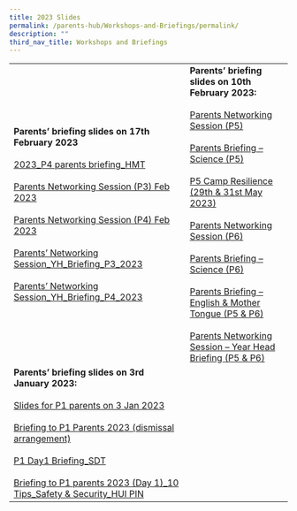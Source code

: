 ```yaml
---
title: 2023 Slides
permalink: /parents-hub/Workshops-and-Briefings/permalink/
description: ""
third_nav_title: Workshops and Briefings
---
```

|                                                                                                                                                                                                                                                                                                   |                                                                                                                                                                                                                                                                                                                                                                                                     |
|---------------------------------------------------------------------------------------------------------------------------------------------------------------------------------------------------------------------------------------------------------------------------------------------------|-----------------------------------------------------------------------------------------------------------------------------------------------------------------------------------------------------------------------------------------------------------------------------------------------------------------------------------------------------------------------------------------------------|
|  **Parents’ briefing slides on 17th February 2023**<br><br>[2023_P4 parents briefing_HMT](/files/2023_P4-parents-briefing_HMT.pdf)<br><br>[Parents Networking Session (P3) Feb 2023](/files/Parents-Networking-Session-P3-Feb-2023.pdf)<br><br>[Parents Networking Session (P4) Feb 2023](/files/Parents-Networking-Session-P4-Feb-2023.pdf)<br><br>[Parents’ Networking Session_YH_Briefing_P3_2023](/files/Parents-Networking-Session_YH_Briefing_P3_2023.pdf)<br><br>[Parents’ Networking Session_YH_Briefing_P4_2023](/files/Parents-Networking-Session_YH_Briefing_P4_2023.pdf) | **Parents’ briefing slides on 10th February 2023:**<br><br>[Parents Networking Session (P5)](/files/Parents-Networking-Session-P5-10-Feb-2023-P.pdf)<br><br>[Parents Briefing – Science (P5)](/files/P5-Parents-briefing-Science-2023.pdf)<br><br>[P5 Camp Resilience (29th & 31st May 2023)](/files/PRIMARY-5-Camp-Resilience.pdf)<br><br>[Parents Networking Session (P6)](/files/Parents-Networking-Session-P6-10-Feb-2023-P.pdf)<br><br>[Parents Briefing – Science (P6)](/files/P6-Parents-briefing-Science-2023.pdf)<br><br>[Parents Briefing – English & Mother Tongue (P5 & P6)](/files/P5-P6-Slides-for-Parents-_-EL-MT-Languages_2023.pdf)<br><br>[Parents Networking Session – Year Head Briefing (P5 & P6)](/files/Parents-Networking-Session_YH_Briefing_2023-P56.pdf)                                                                                                                                                                                                                                                                                                                              |
|                    **Parents’ briefing slides on 3rd January 2023:**<br><br>[Slides for P1 parents on 3 Jan 2023](/files/Slides-for-P1-parents-on-3-Jan-2023.pdf)<br><br>[Briefing to P1 Parents 2023 (dismissal arrangement)](/files/Briefing-to-P1-Parents-2023-dismissal-arrangement.pdf)<br><br>[P1 Day1 Briefing_SDT](/files/P1-Day1-Briefing_SDT.pdf)<br><br>[Briefing to P1 parents 2023 (Day 1)_10 Tips_Safety & Security_HUI PIN](/files/Briefing-to-P1-parents-2023-Day-1_10-Tips_Safety-Security_HUI-PIN.pdf)                   |  